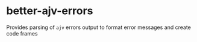 # better-ajv-errors
Provides parsing of `ajv` errors output to format error messages and create code frames
